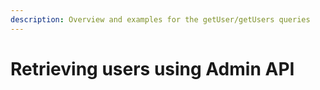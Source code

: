 ```yaml
---
description: Overview and examples for the getUser/getUsers queries
---
```


# Retrieving users using Admin API

